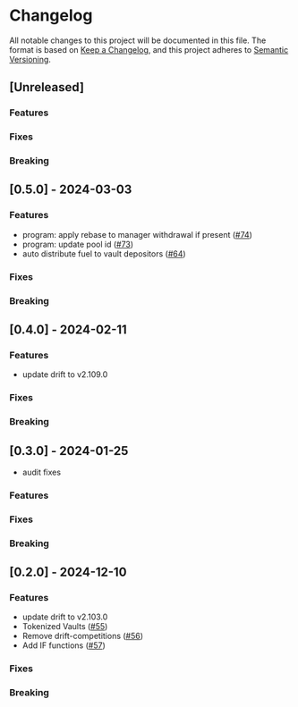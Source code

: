 # Changelog

All notable changes to this project will be documented in this file.
The format is based on [Keep a Changelog](https://keepachangelog.com/en/1.0.0/),
and this project adheres to [Semantic Versioning](https://semver.org/spec/v2.0.0.html).

## [Unreleased]

### Features

### Fixes

### Breaking

## [0.5.0] - 2024-03-03

### Features

* program: apply rebase to manager withdrawal if present ([#74](https://github.com/drift-labs/drift-vaults/pull/74))
* program: update pool id ([#73](https://github.com/drift-labs/drift-vaults/pull/73))
* auto distribute fuel to vault depositors ([#64](https://github.com/drift-labs/drift-vaults/pull/64))

### Fixes

### Breaking

## [0.4.0] - 2024-02-11

### Features

* update drift to v2.109.0

### Fixes

### Breaking

## [0.3.0] - 2024-01-25

* audit fixes

### Features

### Fixes

### Breaking

## [0.2.0] - 2024-12-10

### Features

* update drift to v2.103.0
* Tokenized Vaults ([#55](https://github.com/drift-labs/drift-vaults/pull/55))
* Remove drift-competitions ([#56](https://github.com/drift-labs/drift-vaults/pull/56))
* Add IF functions ([#57](https://github.com/drift-labs/drift-vaults/pull/57))

### Fixes

### Breaking
